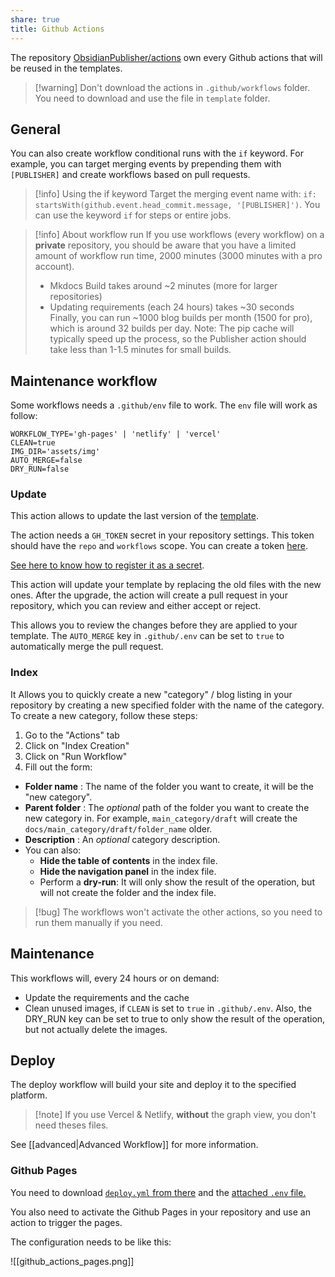 ```yaml
---
share: true
title: Github Actions
---
```


The repository [ObsidianPublisher/actions](https://github.com/ObsidianPublisher/actions) own every Github actions that will be reused in the templates. 

> [!warning] Don't download the actions in `.github/workflows` folder.
> You need to download and use the file in `template` folder.

## General 

You can also create workflow conditional runs with the `if` keyword. For example, you can target merging events by prepending them with `[PUBLISHER]` and create workflows based on pull requests.

> [!info] Using the if keyword Target the merging event name with: `if: startsWith(github.event.head_commit.message, '[PUBLISHER]')`. You can use the keyword `if` for steps or entire jobs.

> [!info] About workflow run 
> If you use workflows (every workflow) on a **private** repository, you should be aware that you have a limited amount of workflow run time, 2000 minutes (3000 minutes with a pro account).
>
> - Mkdocs Build takes around ~2 minutes (more for larger repositories)
> - Updating requirements (each 24 hours) takes ~30 seconds 
> Finally, you can run ~1000 blog builds per month (1500 for pro), which is around 32 builds per day. Note: The pip cache will typically speed up the process, so the Publisher action should take less than 1-1.5 minutes for small builds.

## Maintenance workflow

Some workflows needs a `.github/env` file to work. The `env` file will work as follow:
```env
WORKFLOW_TYPE='gh-pages' | 'netlify' | 'vercel'
CLEAN=true
IMG_DIR='assets/img'
AUTO_MERGE=false
DRY_RUN=false
```

### Update

This action allows to update the last version of the [template](https://github.com/ObsidianPublisher/sync_template). 

The action needs a `GH_TOKEN` secret in your repository settings. This token should have the `repo` and `workflows` scope. You can create a token [here](https://github.com/settings/tokens/new?description=PUBLISHER%20TEMPLATE&scopes=repo,workflow).

[See here to know how to register it as a secret](https://docs.github.com/en/actions/reference/encrypted-secrets#creating-encrypted-secrets-for-a-repository).

This action will update your template by replacing the old files with the new ones. After the upgrade, the action will create a pull request in your repository, which you can review and either accept or reject.

This allows you to review the changes before they are applied to your template.
The `AUTO_MERGE` key in `.github/.env` can be set to `true` to automatically merge the pull request.

### Index

It Allows you to quickly create a new "category" / blog listing in your repository by creating a new specified folder with the name of the category. To create a new category, follow these steps:
 1. Go to the "Actions" tab
 2. Click on "Index Creation"
 3. Click on "Run Workflow"
 4. Fill out the form:

 - **Folder name** : The name of the folder you want to create, it will be the "new category".
 - **Parent folder** : The _optional_ path of the folder you want to create the new category in. For example, `main_category/draft` will create the `docs/main_category/draft/folder_name` older.
 - **Description** : An _optional_ category description.
 - You can also:
     - **Hide the table of contents** in the index file.
     - **Hide the navigation panel** in the index file.
     - Perform a **dry-run**: It will only show the result of the operation, but will not create the folder and the index file.

> [!bug] The workflows won't activate the other actions, so you need to run them manually if you need.

## Maintenance

This workflows will, every 24 hours or on demand:
- Update the requirements and the cache
- Clean unused images, if `CLEAN` is set to `true` in `.github/.env`. Also, the DRY_RUN key can be set to true to only show the result of the operation, but not actually delete the images.

## Deploy

The deploy workflow will build your site and deploy it to the specified platform. 

> [!note] If you use Vercel & Netlify, **without** the graph view, you don't need theses files.

See [[advanced|Advanced Workflow]] for more information.

### Github Pages

You need to download [`deploy.yml` from there](https://github.com/ObsidianPublisher/actions/blob/main/template/gh-pages/deploy.yml) and the [attached `.env` file.](https://github.com/ObsidianPublisher/actions/blob/main/template/gh-pages/.env)

You also need to activate the Github Pages in your repository and use an action to trigger the pages. 

The configuration needs to be like this:

![[github_actions_pages.png]]